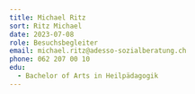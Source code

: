 ```yaml
---
title: Michael Ritz
sort: Ritz Michael
date: 2023-07-08
role: Besuchsbegleiter 
email: michael.ritz@adesso-sozialberatung.ch
phone: 062 207 00 10
edu:
  - Bachelor of Arts in Heilpädagogik
---
```

